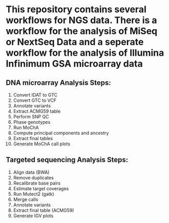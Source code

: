 # This repository contains several workflows for NGS data. There is a workflow for the analysis of MiSeq or NextSeq Data and a seperate workflow for the analysis of Illumina Infinimum GSA microarray data

## DNA microarray Analysis Steps:
1) Convert IDAT to GTC
2) Convert GTC to VCF
3) Annotate variants
4) Extract ACMG59 table
5) Perform SNP QC
6) Phase genotypes
7) Run MoChA
8) Compute principal components and ancestry
9) Extract final tables
10) Generate MoChA call plots

## Targeted sequencing Analysis Steps:
1) Align data (BWA)
2) Remove duplicates
3) Recalibrate base pairs
4) Estimate target coverages
5) Run Mutect2 (gatk)
6) Merge calls
7) Annotate variants
8) Extract final table (ACMG59)
9) Generate IGV plots

